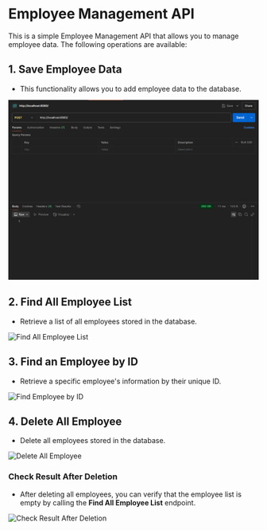 # Employee Management API

This is a simple Employee Management API that allows you to manage employee data. The following operations are available:

## 1. Save Employee Data
- This functionality allows you to add employee data to the database.

![Save Employee Data](demo/picture/add.png)

## 2. Find All Employee List
- Retrieve a list of all employees stored in the database.

![Find All Employee List](erp_app_dev-s_homework/demo/picture/findallafteradd.png)

## 3. Find an Employee by ID
- Retrieve a specific employee's information by their unique ID.

![Find Employee by ID](erp_app_dev-s_homework/demo/picture/findbyid.png)

## 4. Delete All Employee
- Delete all employees stored in the database.

![Delete All Employee](erp_app_dev-s_homework/demo/picture/delete/.png)

### Check Result After Deletion
- After deleting all employees, you can verify that the employee list is empty by calling the **Find All Employee List** endpoint.

![Check Result After Deletion](erp_app_dev-s_homework/demo/picture/findallafterdelete.png)
